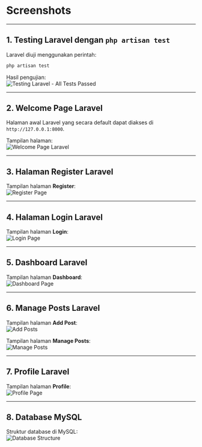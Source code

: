 # Screenshots

---

## **1. Testing Laravel dengan `php artisan test`**  
Laravel diuji menggunakan perintah:  
```bash
php artisan test
```

Hasil pengujian:  
![Testing Laravel - All Tests Passed](https://i.imgur.com/U2sqn8J.png)  

---

## **2. Welcome Page Laravel**  
Halaman awal Laravel yang secara default dapat diakses di `http://127.0.0.1:8000`.  

Tampilan halaman:  
![Welcome Page Laravel](https://i.imgur.com/zhtjb7r.png)

---

## **3. Halaman Register Laravel**  
Tampilan halaman **Register**:  
![Register Page](https://i.imgur.com/BEKBFYp.png)

---

## **4. Halaman Login Laravel**  
Tampilan halaman **Login**:  
![Login Page](https://i.imgur.com/e20X6Lu.png)

---

## **5. Dashboard Laravel**  
Tampilan halaman **Dashboard**:  
![Dashboard Page](https://i.imgur.com/wb7viQi.png)

---

## **6. Manage Posts Laravel**  
Tampilan halaman **Add Post**:  
![Add Posts](https://i.imgur.com/XFSobUQ.png)

Tampilan halaman **Manage Posts**:  
![Manage Posts](https://i.imgur.com/KLzykpK.png)

---

## **7. Profile Laravel**  
Tampilan halaman **Profile**:  
![Profile Page](https://i.imgur.com/8hrGFR8.png)

---

## **8. Database MySQL**  
Struktur database di MySQL:  
![Database Structure](https://i.imgur.com/JedIlqj.png)